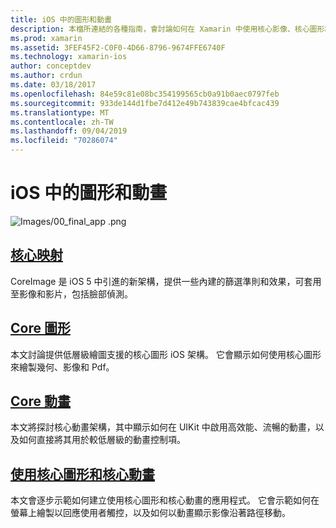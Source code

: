 ```yaml
---
title: iOS 中的圖形和動畫
description: 本檔所連結的各種指南，會討論如何在 Xamarin 中使用核心影像、核心圖形和核心動畫架構。
ms.prod: xamarin
ms.assetid: 3FEF45F2-C0F0-4D66-8796-9674FFE6740F
ms.technology: xamarin-ios
author: conceptdev
ms.author: crdun
ms.date: 03/18/2017
ms.openlocfilehash: 84e59c81e08bc354199565cb0a91b0aec0797feb
ms.sourcegitcommit: 933de144d1fbe7d412e49b743839cae4bfcac439
ms.translationtype: MT
ms.contentlocale: zh-TW
ms.lasthandoff: 09/04/2019
ms.locfileid: "70286074"
---
```

# <a name="graphics-and-animation-in-ios"></a>iOS 中的圖形和動畫

![Images/00_final_app .png](images/00-final-app.png "範例應用程式執行")

## <a name="core-imageiosplatformgraphics-animation-iosintroduction-to-coreimagemd"></a>[核心映射](~/ios/platform/graphics-animation-ios/introduction-to-coreimage.md)

CoreImage 是 iOS 5 中引進的新架構，提供一些內建的篩選準則和效果，可套用至影像和影片，包括臉部偵測。

## <a name="core-graphicsiosplatformgraphics-animation-ioscore-graphicsmd"></a>[Core 圖形](~/ios/platform/graphics-animation-ios/core-graphics.md)

本文討論提供低層級繪圖支援的核心圖形 iOS 架構。 它會顯示如何使用核心圖形來繪製幾何、影像和 Pdf。

## <a name="core-animationiosplatformgraphics-animation-ioscore-animationmd"></a>[Core 動畫](~/ios/platform/graphics-animation-ios/core-animation.md)

本文將探討核心動畫架構，其中顯示如何在 UIKit 中啟用高效能、流暢的動畫，以及如何直接將其用於較低層級的動畫控制項。

## <a name="using-core-graphics-and-core-animationiosplatformgraphics-animation-iosgraphics-animation-walkthroughmd"></a>[使用核心圖形和核心動畫](~/ios/platform/graphics-animation-ios/graphics-animation-walkthrough.md)

本文會逐步示範如何建立使用核心圖形和核心動畫的應用程式。 它會示範如何在螢幕上繪製以回應使用者觸控，以及如何以動畫顯示影像沿著路徑移動。
